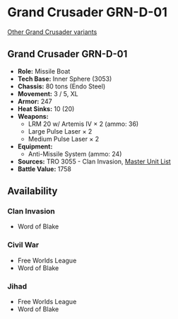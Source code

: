 # Grand Crusader GRN-D-01

[Other Grand Crusader variants](../grand_crusader.md)

## Grand Crusader GRN-D-01
- **Role:** Missile Boat
- **Tech Base:** Inner Sphere (3053)
- **Chassis:** 80 tons (Endo Steel)
- **Movement:** 3 / 5, XL
- **Armor:** 247
- **Heat Sinks:** 10 (20)
- **Weapons:**
  - LRM 20 w/ Artemis IV × 2 (ammo: 36)
  - Large Pulse Laser × 2
  - Medium Pulse Laser × 2
- **Equipment:**
  - Anti-Missile System (ammo: 24)
- **Sources:** TRO 3055 - Clan Invasion, [Master Unit List](http://masterunitlist.info/Unit/Details/1252/grand-crusader-grn-d-01)
- **Battle Value:** 1758

## Availability

### Clan Invasion
- Word of Blake

### Civil War
- Free Worlds League
- Word of Blake

### Jihad
- Free Worlds League
- Word of Blake

